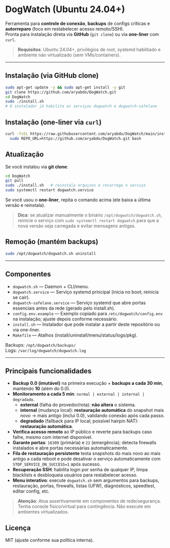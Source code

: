 # DogWatch (Ubuntu 24.04+)

Ferramenta para **controle de conexão**, **backups** de configs críticas e **autorreparo** (foco em restabelecer acesso remoto/SSH).  
Pronta para instalação direta via **GitHub** (`git clone`) ou via **one-liner** com `curl`.

> **Requisitos**: Ubuntu 24.04+, privilégios de root, systemd habilitado e ambiente não virtualizado (sem VMs/containers).

---

## Instalação (via GitHub clone)
```bash
sudo apt-get update -y && sudo apt-get install -y git
git clone https://github.com/aryabdo/DogWatch.git
cd DogWatch
sudo ./install.sh
# O instalador já habilita os serviços dogwatch e dogwatch-safelane
```

## Instalação (one-liner via `curl`)
```bash
curl -fsSL https://raw.githubusercontent.com/aryabdo/DogWatch/main/install.sh | \
  sudo REPO_URL=https://github.com/aryabdo/DogWatch.git bash
```

## Atualização
Se você instalou via **git clone**:
```bash
cd DogWatch
git pull
sudo ./install.sh   # reinstala arquivos e recarrega o serviço
sudo systemctl restart dogwatch.service
```

Se você usou o **one-liner**, repita o comando acima (ele baixa a última versão e reinstala).

> **Dica**: se atualizar manualmente o binário `/opt/dogwatch/dogwatch.sh`, reinicie o serviço com
> `sudo systemctl restart dogwatch` para que a nova versão seja carregada e evitar mensagens antigas.

## Remoção (mantém backups)
```bash
sudo /opt/dogwatch/dogwatch.sh uninstall
```

---

## Componentes
- `dogwatch.sh` — Daemon + CLI/menu.
- `dogwatch.service` — Serviço systemd principal (inicia no boot; reinicia se cair).
- `dogwatch-safelane.service` — Serviço systemd que abre portas essenciais antes da rede (gerado pelo install.sh).
- `config.env.example` — Exemplo copiado para `/etc/dogwatch/config.env` na instalação; ajuste depois conforme necessário.
- `install.sh` — Instalador que pode instalar a partir deste repositório ou via one-liner.
- `Makefile` — Atalhos (install/uninstall/menu/status/logs/pkg).

Backups: `/opt/dogwatch/backups/`  
Logs: `/var/log/dogwatch/dogwatch.log`

---

## Principais funcionalidades
- **Backup 0.0 (imutável)** na primeira execução + **backups a cada 30 min**, mantendo **10** (além do 0.0).
- **Monitoramento a cada 5 min**: `normal | external | internal | degradado`.
  - **external** (falha do provedor/rota): **não altera** o sistema.
  - **internal** (mudança local): **restauração automática** do snapshot mais novo → mais antigo (inclui 0.0), validando conexão após cada passo.
  - **degradado** (fallback para IP local; possível hairpin NAT): **restauração automática**.
- **Verifica acesso remoto** ao IP público e reverte para backups caso falhe, mesmo com internet disponível.
- **Garante portas**: `16309` (primária) e `22` (emergência); detecta firewalls instalados e abre portas necessárias automaticamente.
- **Fila de restauração persistente** testa snapshots do mais novo ao mais antigo a cada reboot e pode desativar o serviço automaticamente com `STOP_SERVICE_ON_SUCCESS=1` após sucesso.
- **Recuperação SSH**: habilita login por senha de qualquer IP, limpa blacklists e desbloqueia usuários para restabelecer acesso.
- **Menu interativo**: execute `dogwatch.sh` sem argumentos para backups, restauração, portas, firewalls, listas (UFW), diagnósticos, speedtest, editar config, etc.

> **Atenção**: Atua assertivamente em componentes de rede/segurança. Tenha console físico/virtual para contingência. Não execute em ambientes virtualizados.

## Licença
MIT (ajuste conforme sua política interna).
